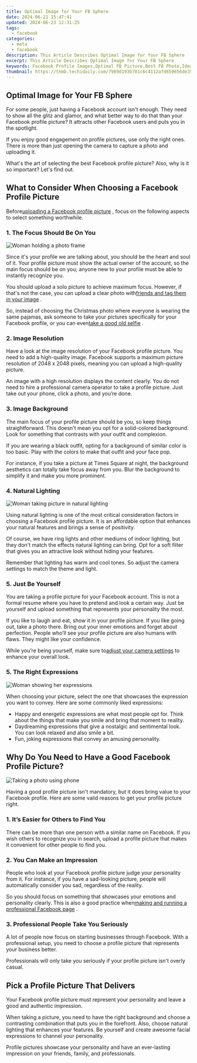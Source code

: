 ```yaml
---
title: Optimal Image for Your FB Sphere
date: 2024-06-21 15:47:41
updated: 2024-06-23 12:31:25
tags:
  - facebook
categories:
  - meta
  - facebook
description: This Article Describes Optimal Image for Your FB Sphere
excerpt: This Article Describes Optimal Image for Your FB Sphere
keywords: Facebook Profile Images,Optimal FB Picture,Best FB Photo,Ideal Social Media Image,Quality FB Image,Engaging FB Cover,Standout FB Post Thumbnail
thumbnail: https://thmb.techidaily.com/7989d193b701c6c4112afd659656de357f20d61f1ee9fa4b40235e3cbfd62f11.jpg
---
```


## Optimal Image for Your FB Sphere

 For some people, just having a Facebook account isn't enough. They need to show all the glitz and glamor, and what better way to do that than your Facebook profile picture? It attracts other Facebook users and puts you in the spotlight.

 If you enjoy good engagement on profile pictures, use only the right ones. There is more than just opening the camera to capture a photo and uploading it.

 What's the art of selecting the best Facebook profile picture? Also, why is it so important? Let's find out.

## What to Consider When Choosing a Facebook Profile Picture

 Before[uploading a Facebook profile picture](https://www.makeuseof.com/how-to-change-facebook-profile-picture/) , focus on the following aspects to select something worthwhile.

### 1\. The Focus Should Be On You

![Woman holding a photo frame](https://static1.makeuseofimages.com/wordpress/wp-content/uploads/2022/10/Woman-holding-a-photo-frame.jpg)

 Since it's your profile we are talking about, you should be the heart and soul of it. Your profile picture must show the actual owner of the account, so the main focus should be on you; anyone new to your profile must be able to instantly recognize you.

 You should upload a solo picture to achieve maximum focus. However, if that's not the case, you can upload a clear photo with[friends and tag them in your image](https://www.makeuseof.com/tag/3-things-you-need-to-know-about-photo-tagging-in-facebook/) .

 So, instead of choosing the Christmas photo where everyone is wearing the same pajamas, ask someone to take your pictures specifically for your Facebook profile, or you can even[take a good old selfie](https://www.makeuseof.com/how-to-take-better-selfies/) .

### 2\. Image Resolution

 Have a look at the image resolution of your Facebook profile picture. You need to add a high-quality image. Facebook supports a maximum picture resolution of 2048 x 2048 pixels, meaning you can upload a high-quality picture.

 An image with a high resolution displays the content clearly. You do not need to hire a professional camera operator to take a profile picture. Just take out your phone, click a photo, and you’re done.

### 3\. Image Background

 The main focus of your profile picture should be you, so keep things straightforward. This doesn't mean you opt for a solid-colored background. Look for something that contrasts with your outfit and complexion.

 If you are wearing a black outfit, opting for a background of similar color is too basic. Play with the colors to make that outfit and your face pop.

 For instance, if you take a picture at Times Square at night, the background aesthetics can totally take focus away from you. Blur the background to simplify it and make you more prominent.

### 4\. Natural Lighting

![Woman taking picture in natural lighting](https://static1.makeuseofimages.com/wordpress/wp-content/uploads/2022/10/Woman-taking-picture-in-natural-lighting-1.jpg)

 Using natural lighting is one of the most critical consideration factors in choosing a Facebook profile picture. It is an affordable option that enhances your natural features and brings a sense of positivity.

 Of course, we have ring lights and other mediums of indoor lighting, but they don't match the effects natural lighting can bring. Opt for a soft filter that gives you an attractive look without hiding your features.

 Remember that lighting has warm and cool tones. So adjust the camera settings to match the theme and light.

### 5\. Just Be Yourself

 You are taking a profile picture for your Facebook account. This is not a formal resume where you have to pretend and look a certain way. Just be yourself and upload something that represents your personality the most.

 If you like to laugh and eat, show it in your profile picture. If you like going out, take a photo there. Bring out your inner emotions and forget about perfection. People who’ll see your profile picture are also humans with flaws. They might like your confidence.

 While you’re being yourself, make sure to[adjust your camera settings](https://www.makeuseof.com/basic-camera-settings-photographers-understand/) to enhance your overall look.

### 5\. The Right Expressions

![Woman showing her expressions](https://static1.makeuseofimages.com/wordpress/wp-content/uploads/2022/10/Woman-showing-her-expressions.jpg)

 When choosing your picture, select the one that showcases the expression you want to convey. Here are some commonly liked expressions:

* Happy and energetic expressions are what most people opt for. Think about the things that make you smile and bring that moment to reality.
* Daydreaming expressions that give a nostalgic and sentimental look. You can look relaxed and also smile a bit.
* Fun, joking expressions that convey an amusing personality.

## Why Do You Need to Have a Good Facebook Profile Picture?

![Taking a photo using phone](https://static1.makeuseofimages.com/wordpress/wp-content/uploads/2022/10/Taking-a-photo-using-phone.jpg)

 Having a good profile picture isn't mandatory, but it does bring value to your Facebook profile. Here are some valid reasons to get your profile picture right.

### 1\. It’s Easier for Others to Find You

 There can be more than one person with a similar name on Facebook. If you wish others to recognize you in search, upload a profile picture that makes it convenient for other people to find you.

### 2\. You Can Make an Impression

 People who look at your Facebook profile picture judge your personality from it. For instance, if you have a sad-looking picture, people will automatically consider you sad, regardless of the reality.

 So you should focus on something that showcases your emotions and personality clearly. This is also a good practice when[making and running a professional Facebook page](https://www.makeuseof.com/tag/how-to-create-a-facebook-business-page/) .

### 3\. Professional People Take You Seriously

 A lot of people now focus on starting businesses through Facebook. With a professional setup, you need to choose a profile picture that represents your business better.

 Professionals will only take you seriously if your profile picture isn't overly casual.

## Pick a Profile Picture That Delivers

 Your Facebook profile picture must represent your personality and leave a good and authentic impression.

 When taking a picture, you need to have the right background and choose a contrasting combination that puts you in the forefront. Also, choose natural lighting that enhances your features. Be yourself and create awesome facial expressions to channel your personality.

 Profile pictures showcase your personality and have an ever-lasting impression on your friends, family, and professionals.


<ins class="adsbygoogle"
     style="display:block"
     data-ad-format="autorelaxed"
     data-ad-client="ca-pub-7571918770474297"
     data-ad-slot="1223367746"></ins>



<ins class="adsbygoogle"
     style="display:block"
     data-ad-client="ca-pub-7571918770474297"
     data-ad-slot="8358498916"
     data-ad-format="auto"
     data-full-width-responsive="true"></ins>
